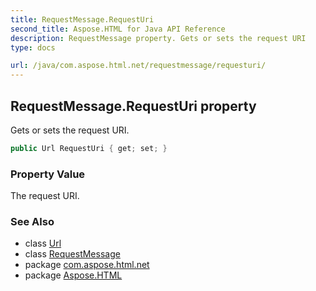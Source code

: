 ```yaml
---
title: RequestMessage.RequestUri
second_title: Aspose.HTML for Java API Reference
description: RequestMessage property. Gets or sets the request URI
type: docs

url: /java/com.aspose.html.net/requestmessage/requesturi/
---
```

## RequestMessage.RequestUri property

Gets or sets the request URI.

```java
public Url RequestUri { get; set; }
```

### Property Value

The request URI.

### See Also

* class [Url](../../../com.aspose.html/url/)
* class [RequestMessage](../)
* package [com.aspose.html.net](../../../com.aspose.html.net/)
* package [Aspose.HTML](../../../)
